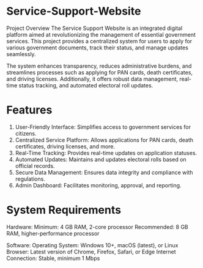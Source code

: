 # Service-Support-Website
Project Overview
The Service Support Website is an integrated digital platform aimed at revolutionizing the management of essential government services. This project provides a centralized system for users to apply for various government documents, track their status, and manage updates seamlessly.

The system enhances transparency, reduces administrative burdens, and streamlines processes such as applying for PAN cards, death certificates, and driving licenses. Additionally, it offers robust data management, real-time status tracking, and automated electoral roll updates.

# Features
1. User-Friendly Interface: Simplifies access to government services for citizens.
2. Centralized Service Platform: Allows applications for PAN cards, death certificates, driving licenses, and more.
3. Real-Time Tracking: Provides real-time updates on application statuses.
4. Automated Updates: Maintains and updates electoral rolls based on official records.
5. Secure Data Management: Ensures data integrity and compliance with regulations.
6. Admin Dashboard: Facilitates monitoring, approval, and reporting.

# System Requirements

Hardware:
Minimum: 4 GB RAM, 2-core processor
Recommended: 8 GB RAM, higher-performance processor

Software:
Operating System: Windows 10+, macOS (latest), or Linux
Browser: Latest version of Chrome, Firefox, Safari, or Edge
Internet Connection: Stable, minimum 1 Mbps
